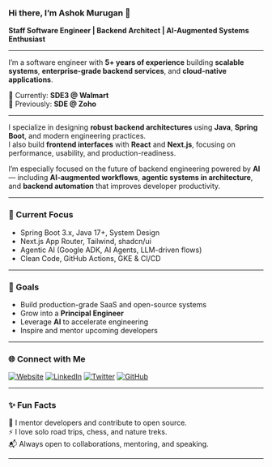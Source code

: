 <!-- PROFILE README -->

### Hi there, I’m Ashok Murugan 👋  
**Staff Software Engineer | Backend Architect | AI-Augmented Systems Enthusiast**

---

I’m a software engineer with **5+ years of experience** building **scalable systems**, **enterprise-grade backend services**, and **cloud-native applications**.

💼 Currently: **SDE3 @ Walmart**  
📍 Previously: **SDE @ Zoho**

---

I specialize in designing **robust backend architectures** using **Java**, **Spring Boot**, and modern engineering practices.  
I also build **frontend interfaces** with **React** and **Next.js**, focusing on performance, usability, and production-readiness.

I’m especially focused on the future of backend engineering powered by **AI** — including **AI-augmented workflows**, **agentic systems in architecture**, and **backend automation** that improves developer productivity.

---

### 🔭 Current Focus
- Spring Boot 3.x, Java 17+, System Design
- Next.js App Router, Tailwind, shadcn/ui
- Agentic AI (Google ADK, AI Agents, LLM-driven flows)
- Clean Code, GitHub Actions, GKE & CI/CD

---

### 🚀 Goals
- Build production-grade SaaS and open-source systems  
- Grow into a **Principal Engineer**  
- Leverage **AI** to accelerate engineering  
- Inspire and mentor upcoming developers

---

### 🌐 Connect with Me

[![Website](https://img.shields.io/badge/Website-ashokmurugan.com-0A66C2?style=for-the-badge&logo=Google-Chrome&logoColor=white)](https://ashokmurugan.com)
[![LinkedIn](https://img.shields.io/badge/LinkedIn-AshokMurugan-0077B5?style=for-the-badge&logo=linkedin&logoColor=white)](https://linkedin.com/in/ashok-murugan)
[![Twitter](https://img.shields.io/badge/Twitter-@Ashok1Murugan-1DA1F2?style=for-the-badge&logo=twitter&logoColor=white)](https://twitter.com/Ashok1Murugan)
[![GitHub](https://img.shields.io/github/followers/ashok-murugan?label=Follow&style=for-the-badge)](https://github.com/ashok-murugan)

---

### ✨ Fun Facts  
🧠 I mentor developers and contribute to open source.  
⚡ I love solo road trips, chess, and nature treks.  
📬 Always open to collaborations, mentoring, and speaking.

---

